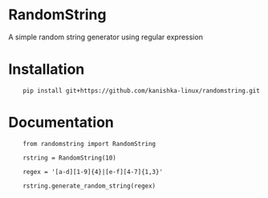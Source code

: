 # RandomString

A simple random string generator using regular expression

# Installation

        pip install git+https://github.com/kanishka-linux/randomstring.git
        
# Documentation

        from randomstring import RandomString
        
        rstring = RandomString(10)
        
        regex = '[a-d][1-9]{4}|[e-f][4-7]{1,3}'
        
        rstring.generate_random_string(regex)
